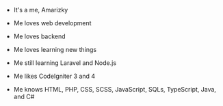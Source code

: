 - It's a me, Amarizky

- Me loves web development
- Me loves backend
- Me loves learning new things
- Me still learning Laravel and Node.js
- Me likes CodeIgniter 3 and 4
- Me knows HTML, PHP, CSS, SCSS, JavaScript, SQLs, TypeScript, Java, and C#
